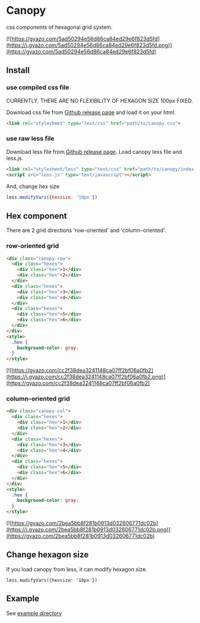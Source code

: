 # Canopy
css components of hexagonal grid system.

[![https://gyazo.com/5ad50294e56d86ca84ed29e6f823d5fd](https://i.gyazo.com/5ad50294e56d86ca84ed29e6f823d5fd.png)](https://gyazo.com/5ad50294e56d86ca84ed29e6f823d5fd)

## Install

### use compiled css file

CURRENTLY, THERE ARE NO FLEXIBILITY OF HEXAGON SIZE 100px FIXED.

Download css file from [Github release page](https://github.com/airtoxin/Canopy/releases) and load it on your html.

```html
<link rel="stylesheet" type="text/css" href="path/to/canopy.css">
```

### use raw less file

Download less file from [Github release page](https://github.com/airtoxin/Canopy/releases). Load canopy less file and less.js.

```html
<link rel="stylesheet/less" type="text/css" href="path/to/canopy/index.less">
<script src="less.js" type="text/javascript"></script>
```

And, change hex size

```javascript
less.modifyVars({hexsize: '10px'})
```

## Hex component

There are 2 grid directions 'row-oriented' and 'column-oriented'.

### row-oriented grid

```html
<div class="canopy-row">
  <div class="hexes">
    <div class="hex">1</div>
    <div class="hex">2</div>
  </div>
  <div class="hexes">
    <div class="hex">3</div>
    <div class="hex">4</div>
  </div>
  <div class="hexes">
    <div class="hex">5</div>
    <div class="hex">6</div>
  </div>
</div>
<style>
  .hex {
    background-color: gray;
  }
</style>
```

[![https://gyazo.com/cc2f38dea3241148ca07ff2bf06a0fb2](https://i.gyazo.com/cc2f38dea3241148ca07ff2bf06a0fb2.png)](https://gyazo.com/cc2f38dea3241148ca07ff2bf06a0fb2)

### column-oriented grid

```html
<div class="canopy-col">
  <div class="hexes">
    <div class="hex">1</div>
    <div class="hex">2</div>
  </div>
  <div class="hexes">
    <div class="hex">3</div>
    <div class="hex">4</div>
  </div>
  <div class="hexes">
    <div class="hex">5</div>
    <div class="hex">6</div>
  </div>
</div>
<style>
  .hex {
    background-color: gray;
  }
</style>
```

[![https://gyazo.com/2bea5bb8f281b0913d032606771dc02b](https://i.gyazo.com/2bea5bb8f281b0913d032606771dc02b.png)](https://gyazo.com/2bea5bb8f281b0913d032606771dc02b)

## Change hexagon size

If you load canopy from less, it can modify hexagon size.

`less.modifyVars({hexsize: '10px'})`

## Example

See [example directory](https://github.com/airtoxin/Canopy/tree/master/example)
